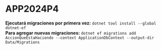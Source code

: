 # APP2024P4
<b>Ejecutará migraciones por primera vez:</b>
``dotnet tool install --global dotnet-ef``
<br/>
<b>Para agregar nuevas migraciones:</b>
``dotnet ef migrations add AccionQueEstaHaciendo --context ApplicationDbContext --output-dir Data/Migrations`` 